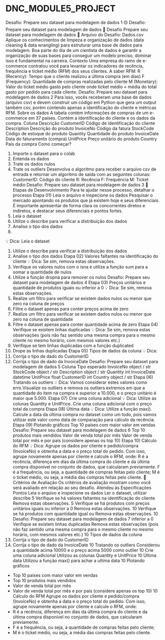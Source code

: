 # DNC_MODULE5_PROJECT


Desafio: Prepare seu dataset para modelagem de dados 1
🟡
Desafio: Prepare seu dataset
para modelagem de dados
🚀 Desafio
Prepare seu dataset para modelagem de dados
📎 Arquivo do Desafio: Dados.csv
Aplique os conhecimentos de limpeza e organização de dados
(data cleaning & data wrangling) para estruturar uma base de
dados para modelagem. Boa parte do dia de um cientista de
dados é garantir a organização de suas bases para conseguir
um modelo preciso, dominar isso é fundamental na carreira.
Contexto
Uma empresa do ramo de e-commerce contratou você para levantar os
indicadores de recência, frequência e ticket médio (RFM) dos seus clientes.
A saber RFM:
R (Recency): Tempo que o cliente realizou a última compra (em dias)
F (Frequency): Quantidade de compras realizadas pelo cliente
M (Monetary): Valor do ticket médio gasto pelo cliente
onde ticket médio = média do total gasto por pedido para cada cliente.
Desafio: Prepare seu dataset para modelagem de dados 2
Para isso, vocês receberam uma base de dados (arquivo csv) e devem construir
um código em Python que gera um output também csv, porém contendo apenas a
identificação do cliente e métricas RFM.
Sobre os dados
A tabela contém informações de compras de um e-commerce em 37 países.
Contém a identificação do cliente e os dados da compra.
Coluna Descrição
CustomerID Código de identificação do cliente
Description Descrição do produto
InvoiceNo Código da fatura
StockCode Código de estoque do produto
Quantity Quantidade do produto
InvoiceDate Data do faturamento (compra)
UnitPrice Preço unitário do produto
Country País da compra
Como começar?
1. Importe o dataset para o colab
2. Entenda os dados
3. Trate os dados nulos
4. Trate os outliers
Desenvolva o algoritmo para receber o arquivo csv de entrada e retornar um
algoritmo de saída com as seguintes colunas:
CustomerID: Código do cliente
R: Recência
F: Frequência
M: Ticket médio
Desafio: Prepare seu dataset para modelagem de dados 3
🎯 Etapas de Desenvolvimento
Para te ajudar nesse processo, detalhar o processo
Etapa 01) Leia o arquivo e inspecione os dados
Pesquisar o mercado apontando os produtos que já existem hoje e seus
diferenciais. É importante apresentar de forma clara os concorrentes diretos e
indiretos, e destacar seus diferenciais e pontos fortes.
1. Leia o dataset
2. Utilize o describe para verificar a distribuição dos dados
3. Analise o tipo dos dados
4.
💡 Dica:
Leia o dataset
1. Utilize o describe para verificar a distribuição dos dados
2. Analise o tipo dos dados
Etapa 02) Valores faltantes na identificação do cliente
💡 Dica: Se sim, remova estas observações.
1. Verifique os valores nulos com o isna e utilize a função sum para a
somar a quantidade de nulos
2. Utilize a função dropna para remover os nulos
Desafio: Prepare seu dataset para modelagem de dados 4
Etapa 03) Preços unitários e quantidade de produtos
iguais ou inferior a 0
💡 Dica: Se sim, remova estas observações.
1. Realize um filtro para verificar se existem dados nulos ou menor que
zero na coluna de preços
2. Filtre o dataset apenas para conter preços acima de zero
3. Realize um filtro para verificar se existem dados nulos ou menor que
zero na coluna de quantidade
4. Filtre o dataset apenas para conter quantidade acima de zero
Etapa 04) Verifique se existem linhas duplicadas
💡 Dica: Se sim, remova estas observações (pois não faz sentido uma
mesma compra para o mesmo cliente no mesmo horário, com mesmos
valores etc.)
1. Verifique se tem linhas duplicadas com a função duplicated
2. Drope as linhas duplicadas
Etapa 05) Tipos de dados da coluna
💡 Dica:
1. Corrija o tipo de dado do CustomerID
2. Corrija o tipo de dado da InvoiceDate
Desafio: Prepare seu dataset para modelagem de dados 5
Coluna Tipo esperado
InvoiceNo object / str
StockCode object / str
Description object / str
Quantity int
InvoiceDate datetime
UnitPrice float
CustomerID int
Country object / str
Etapa 06) Tratando os outliers
💡 Dica: Vamos considerar estes valores como erro.Visualize os outliers e
remova os outliers extremos em que a quantidade do item na compra é
superior a 10.000, e o preço unitário é maior que 5.000.
Etapa 07) Crie uma coluna adicional
💡 Dica: Utilize as colunas Quantity e UnitPrice. Crie uma coluna adicional
com o preço total da compra
Etapa 08) Última data
💡 Dica: Utilize a função max(). Calcule a data da última compra no
dataset como um todo, pois vamos utilizar este valor como data de
comparação para cálculo da recência.
Etapa 09) Plotando gráficos
Top 10 países com maior valor em vendas
Desafio: Prepare seu dataset para modelagem de dados 6
Top 10 produtos mais vendidos
Valor de venda total por mês
Valor de venda total por mês e por país (considere apenas os top 10)
Etapa 10) Cálculo do RFM
💡 Dica: Agrupe os dados por cliente e pedido/compra (InvoiceNo) e
obtenha a data e o preço total do pedido.
Com isso, agrupe novamente apenas por cliente e calcule o RFM, onde:
R é a recência, diferença em dias da última compra do cliente e da
última compra disponível no conjunto de dados, que calcularam
previamente.
F é a frequência, ou seja, a quantidade de compras feitas pelo
cliente;
M é o ticket médio, ou seja, a média das compras feitas pelo cliente.
📝 Critérios de Avaliação
Os critérios de avaliação mostram como você será avaliado em relação ao seu
desafio.
Atendeu às Especificações Pontos
Leia o arquivo e inspecione
os dados
Ler o dataset, utilizar describe 5
Verifique se há valores
faltantes na identificação
do cliente
Remova estas observações. 5
Verifique se há produtos
com preços unitários
iguais ou inferior a 0
Remova estas observações. 10
Verifique se há produtos
com quantidade igual ou
Remova estas observações. 10
Desafio: Prepare seu dataset para modelagem de dados 7
inferior a 0
Verifique se existem linhas
duplicadas
Remova estas observações (pois não faz
sentido uma mesma compra para o mesmo
cliente no mesmo horário, com mesmos
valores etc.)
10
Tipos de dados da coluna
1. Corrija o tipo de dado do CustomerID
2. Corrija o tipo de dado da InvoiceDate 10
Tratando os outliers
Considerou a quantidade acima 10000 e o
preço acima 5000 como outlier 10
Crie uma coluna adicional Utilizou as colunas Quantity e UnitPrice 10
Última data
Utilizou a função max() para achar a ultima
data 10
Plotando gráficos
- Top 10 países com maior valor em
vendas
- Top 10 produtos mais vendidos
- Valor de venda total por mês
- Valor de venda total por mês e por país
(considere apenas os top 10)
10
Cálculo do RFM
Agrupe os dados por cliente e
pedido/compra (InvoiceNo) e obtenha a
data e o preço total do pedido.
Com isso, agrupe novamente apenas por
cliente e calcule o RFM, onde:
- R
é a recência, diferença em dias da última
compra do cliente e da última compra
disponível no conjunto de dados, que
calcularam previamente.
- F é a frequência, ou seja, a quantidade
de compras feitas pelo cliente;
- M é o ticket médio, ou seja, a média das
compras feitas pelo cliente.


